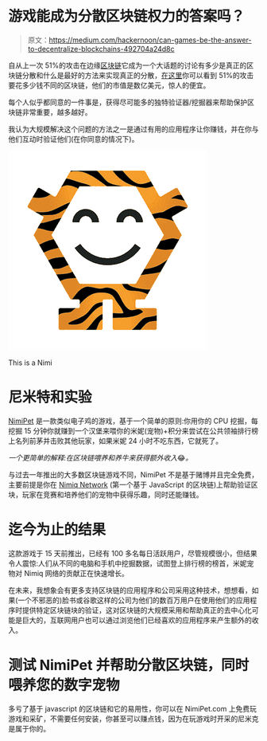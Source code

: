 # 游戏能成为分散区块链权力的答案吗？

> 原文：<https://medium.com/hackernoon/can-games-be-the-answer-to-decentralize-blockchains-492704a24d8c>

自从上一次 51%的攻击在边缘[区块链](https://hackernoon.com/tagged/blockchain)它成为一个大话题的讨论有多少是真正的区块链分散和什么是最好的方法来实现真正的分散，[在这里](https://www.crypto51.app/)你可以看到 51%的攻击要花多少钱不同的区块链，他们的市值是数亿美元，惊人的便宜。

每个人似乎都同意的一件事是，获得尽可能多的独特验证器/挖掘器来帮助保护区块链非常重要，越多越好。

我认为大规模解决这个问题的方法之一是通过有用的应用程序让你赚钱，并在你与他们互动时验证他们(在你同意的情况下)。

![](img/859a9e8f5c68edff9c9a3bb17e50e4e1.png)

This is a Nimi

# 尼米特和实验

[NimiPet](https://nimipet.com) 是一款类似电子鸡的游戏，基于一个简单的原则:你用你的 CPU 挖掘，每挖掘 15 分钟你就赚到一个汉堡来喂你的米妮(宠物)+积分来尝试在公共领袖排行榜上名列前茅并击败其他玩家，如果米妮 24 小时不吃东西，它就死了。

*一个更简单的解释:在区块链喂养和养牛来获得额外收入*😂*。*

与过去一年推出的大多数区块链游戏不同，NimiPet 不是基于赌博并且完全免费，主要前提是你在 [Nimiq Network](https://nimiq.com) (第一个基于 JavaScript 的区块链)上帮助验证区块，玩家在竞赛和培养他们的宠物中获得乐趣，同时还能赚钱。

# 迄今为止的结果

这款游戏于 15 天前推出，已经有 100 多名每日活跃用户，尽管规模很小，但结果令人震惊:人们从不同的电脑和手机中挖掘数据，试图登上排行榜的榜首，米妮宠物对 Nimiq 网络的贡献正在快速增长。

在未来，我想象会有更多支持区块链的应用程序和公司采用这种技术，想想看，如果(一个不邪恶的)脸书或谷歌这样的公司为他们的数百万用户在使用他们的应用程序时提供特定区块链块的验证，这对区块链的大规模采用和帮助真正的去中心化可能是巨大的，互联网用户也可以通过浏览他们已经喜欢的应用程序来产生额外的收入。

# 测试 NimiPet 并帮助分散区块链，同时喂养您的数字宠物

多亏了基于 javascript 的区块链和它的易用性，你可以在 NimiPet.com 上免费玩游戏和采矿，不需要任何安装，你甚至可以赚点钱，因为在玩游戏时开采的尼米克是属于你的。
